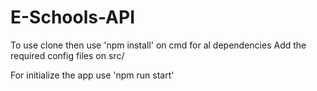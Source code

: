 # E-Schools-API
 
To use clone then use 'npm install' on cmd for al dependencies
Add the required config files on src/

For initialize the app use 'npm run start'
